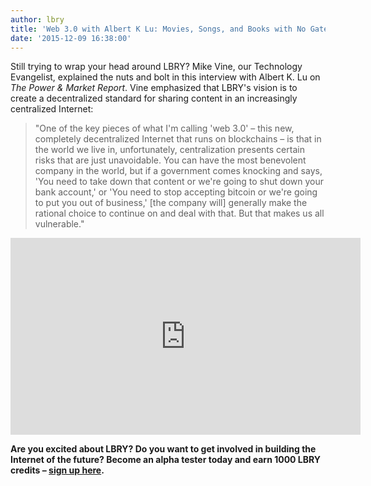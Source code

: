 ```yaml
---
author: lbry
title: 'Web 3.0 with Albert K Lu: Movies, Songs, and Books with No Gatekeepers (Sorry iTunes)'
date: '2015-12-09 16:38:00'
---
```


Still trying to wrap your head around LBRY? Mike Vine, our Technology Evangelist, explained the nuts and bolt in this interview with Albert K. Lu on *The Power & Market Report*. Vine emphasized that LBRY's vision is to create a decentralized standard for sharing content in an increasingly centralized Internet:

> "One of the key pieces of what I'm calling 'web 3.0' – this new, completely decentralized Internet that runs on blockchains – is that in the world we live in, unfortunately, centralization presents certain risks that are just unavoidable. You can have the most benevolent company in the world, but if a government comes knocking and says, 'You need to take down that content or we're going to shut down your bank account,' or 'You need to stop accepting bitcoin or we're going to put you out of business,' [the company will] generally make the rational choice to continue on and deal with that. But that makes us all vulnerable."

<p style="text-align: center;"><iframe width="560" height="315" src="https://www.youtube.com/embed/u-03CWZeLpc?rel=0" frameborder="0" allowfullscreen></iframe></p>

**Are you excited about LBRY? Do you want to get involved in building the Internet of the future? Become an alpha tester today and earn 1000 LBRY credits – [sign up here](https://lbry.io/get).**
